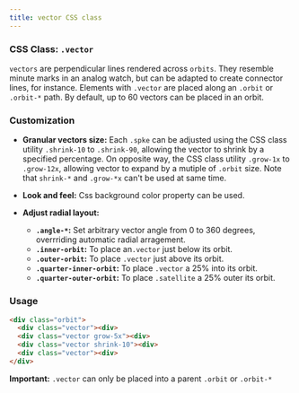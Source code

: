 ```yaml
---
title: vector CSS class
---
```

### CSS Class: `.vector`

`vectors` are perpendicular lines rendered across `orbits`. They resemble minute marks in an analog watch, but can be adapted to create connector lines, for instance. Elements with `.vector` are placed along an `.orbit` or `.orbit-*` path.  By default, up to 60 vectors can be placed in an orbit. 

### Customization

- **Granular vectors size:** Each `.spke` can be adjusted using the CSS class utility `.shrink-10` to `.shrink-90`, allowing the vector to shrink by a specified percentage. On opposite way, the CSS class utility `.grow-1x` to `.grow-12x`, allowing vector to expand by a mutiple of `.orbit` size. Note that `shrink-*` and `.grow-*x` can't be used at same time.
  
- **Look and feel:** Css background color property can be used.

- **Adjust radial layout:**
  - **`.angle-*`:** Set arbitrary vector angle from 0 to 360 degrees, overrriding automatic radial arragement.
  - **`.inner-orbit`:** To place an`.vector` just below its orbit.
  - **`.outer-orbit`:** To place `.vector` just above its orbit.
  - **`.quarter-inner-orbit`:** To place `.vector` a 25% into its orbit.
  - **`.quarter-outer-orbit`:** To place `.satellite` a 25% outer its orbit.

### Usage 

```html
<div class="orbit">
  <div class="vector"><div>
  <div class="vector grow-5x"><div> 
  <div class="vector shrink-10"><div> 
  <div class="vector"><div>
</div>
```

**Important:** `.vector` can only be placed into a parent `.orbit` or `.orbit-*`

